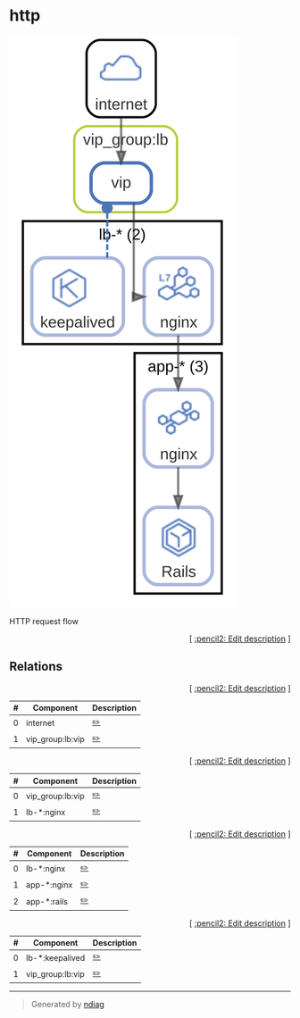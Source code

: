 # http

![diagram](label-http.svg)

HTTP request flow


<p align="right">
  [ <a href="../input/ndiag.descriptions/_label-http.md">:pencil2: Edit description</a> ]
<p>

## Relations

<p align="right">
  [ <a href="../input/ndiag.descriptions/_relation-internet-5e788ca.md">:pencil2: Edit description</a> ]
<p>

| # | Component | Description |
| --- | --- | --- |
| 0 | internet |  <a href="../input/ndiag.descriptions/_component-internet.md">:pencil2:</a> |
| 1 | vip_group:lb:vip |  <a href="../input/ndiag.descriptions/_component-vip_group_lb_vip.md">:pencil2:</a> |


<p align="right">
  [ <a href="../input/ndiag.descriptions/_relation-vip_group_lb_vip-0138c45.md">:pencil2: Edit description</a> ]
<p>

| # | Component | Description |
| --- | --- | --- |
| 0 | vip_group:lb:vip |  <a href="../input/ndiag.descriptions/_component-vip_group_lb_vip.md">:pencil2:</a> |
| 1 | lb-*:nginx |  <a href="../input/ndiag.descriptions/_component-lb-__nginx.md">:pencil2:</a> |


<p align="right">
  [ <a href="../input/ndiag.descriptions/_relation-lb-__nginx-ef3d2d7.md">:pencil2: Edit description</a> ]
<p>

| # | Component | Description |
| --- | --- | --- |
| 0 | lb-*:nginx |  <a href="../input/ndiag.descriptions/_component-lb-__nginx.md">:pencil2:</a> |
| 1 | app-*:nginx |  <a href="../input/ndiag.descriptions/_component-app-__nginx.md">:pencil2:</a> |
| 2 | app-*:rails |  <a href="../input/ndiag.descriptions/_component-app-__rails.md">:pencil2:</a> |


<p align="right">
  [ <a href="../input/ndiag.descriptions/_relation-lb-__keepalived-6782dfd.md">:pencil2: Edit description</a> ]
<p>

| # | Component | Description |
| --- | --- | --- |
| 0 | lb-*:keepalived |  <a href="../input/ndiag.descriptions/_component-lb-__keepalived.md">:pencil2:</a> |
| 1 | vip_group:lb:vip |  <a href="../input/ndiag.descriptions/_component-vip_group_lb_vip.md">:pencil2:</a> |


---

> Generated by [ndiag](https://github.com/k1LoW/ndiag)
